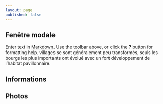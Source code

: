 ```yaml
---
layout: page
published: false
---
```


## Fenêtre modale

Enter text in [Markdown](http://daringfireball.net/projects/markdown/). Use the toolbar above, or click the **?** button for formatting help.
villages se sont généralement peu transformés, seuls les bourgs les plus importants ont évolué avec un fort développement de l’habitat pavillonnaire.

## Informations

## Photos
